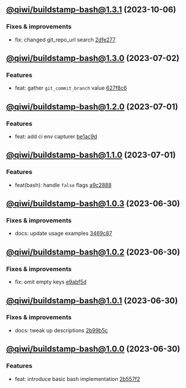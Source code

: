 ## [@qiwi/buildstamp-bash@1.3.1](https://github.com/qiwi/buildstamp/compare/2023.7.2-qiwi.buildstamp-bash.1.3.0-f0...2023.10.6-qiwi.buildstamp-bash.1.3.1-f0) (2023-10-06)

### Fixes & improvements
* fix: changed git_repo_url search [2dfe277](https://github.com/qiwi/buildstamp/commit/2dfe2771344a7fde421932ea1558ea626f0006de)

## [@qiwi/buildstamp-bash@1.3.0](https://github.com/qiwi/buildstamp/compare/2023.7.1-qiwi.buildstamp-bash.1.2.0-f0...2023.7.2-qiwi.buildstamp-bash.1.3.0-f0) (2023-07-02)

### Features
* feat: gather `git_commit_branch` value [627f8c6](https://github.com/qiwi/buildstamp/commit/627f8c6af4d860e6408ec57bf662e3dd9804749c)

## [@qiwi/buildstamp-bash@1.2.0](https://github.com/qiwi/buildstamp/compare/2023.7.1-qiwi.buildstamp-bash.1.1.0-f0...2023.7.1-qiwi.buildstamp-bash.1.2.0-f0) (2023-07-01)

### Features
* feat: add ci env capturer [be1ac9d](https://github.com/qiwi/buildstamp/commit/be1ac9d4744a547855cfd9d84f09023d3e8c2ad6)

## [@qiwi/buildstamp-bash@1.1.0](https://github.com/qiwi/buildstamp/compare/2023.6.30-qiwi.buildstamp-bash.1.0.3-f0...2023.7.1-qiwi.buildstamp-bash.1.1.0-f0) (2023-07-01)

### Features
* feat(bash): handle `false` flags [a9c2888](https://github.com/qiwi/buildstamp/commit/a9c2888ecb065251a2e7a72e003b7357034b9e06)

## [@qiwi/buildstamp-bash@1.0.3](https://github.com/qiwi/buildstamp/compare/2023.6.30-qiwi.buildstamp-bash.1.0.2-f0...2023.6.30-qiwi.buildstamp-bash.1.0.3-f0) (2023-06-30)

### Fixes & improvements
* docs: update usage examples [3469c87](https://github.com/qiwi/buildstamp/commit/3469c874d94a2ccc5671758dc60ebf10b01dffbe)

## [@qiwi/buildstamp-bash@1.0.2](https://github.com/qiwi/buildstamp/compare/2023.6.30-qiwi.buildstamp-bash.1.0.1-f0...2023.6.30-qiwi.buildstamp-bash.1.0.2-f0) (2023-06-30)

### Fixes & improvements
* fix: omit empty keys [e9abf5d](https://github.com/qiwi/buildstamp/commit/e9abf5d664d93b589f85e66e9cf4e83cf80f8771)

## [@qiwi/buildstamp-bash@1.0.1](https://github.com/qiwi/buildstamp/compare/2023.6.30-qiwi.buildstamp-bash.1.0.0-f0...2023.6.30-qiwi.buildstamp-bash.1.0.1-f0) (2023-06-30)

### Fixes & improvements
* docs: tweak up descriptions [2b99b5c](https://github.com/qiwi/buildstamp/commit/2b99b5c8e07fab4de74c226d089540d6164cadb1)

## [@qiwi/buildstamp-bash@1.0.0](https://github.com/qiwi/buildstamp/compare/undefined...2023.6.30-qiwi.buildstamp-bash.1.0.0-f0) (2023-06-30)

### Features
* feat: introduce basic bash implementation [2b557f2](https://github.com/qiwi/buildstamp/commit/2b557f2e6d4391cb9b97786311b9a24a19723562)

